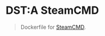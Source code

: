 # DST:A SteamCMD
> Dockerfile for [SteamCMD][steamcmd].

[steamcmd]: https://developer.valvesoftware.com/wiki/SteamCMD

